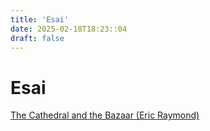 ```yaml
---
title: 'Esai'
date: 2025-02-18T18:23::04
draft: false
---
```


# Esai

[The Cathedral and the Bazaar (Eric Raymond)](<Esai%20ec69138a314b412f8ce3131378316e23/The%20Cathedral%20and%20the%20Bazaar%20(Eric%20Raymond)%20adf356814dc34332b3005ba5ec29008b.md>)

